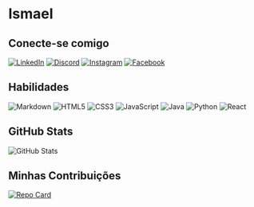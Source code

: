 # Ismael

## Conecte-se comigo
[![LinkedIn](https://img.shields.io/badge/Linkedin-000?style=for-the-badge&logo=linkedin&logoColor)](https://www.linkedin.com/in/SEUUSERNAME/)
[![Discord](https://img.shields.io/badge/Discord-000?style=for-the-badge&logo=discord)](https://www.discord.com/in/SEUUSERNAME/)
[![Instagram](https://img.shields.io/badge/Instagram-000?style=for-the-badge&logo=instagram)](https://www.instagram.com/in/SEUUSERNAME/)
[![Facebook](https://img.shields.io/badge/Facebook-000?style=for-the-badge&logo=facebook)](https://www.facebook.com/in/SEUUSERNAME/)
## Habilidades
![Markdown](https://img.shields.io/badge/Markdown-000?style=for-the-badge&logo=markdown)
![HTML5](https://img.shields.io/badge/HTML5-000?style=for-the-badge&logo=html5)
![CSS3](https://img.shields.io/badge/CSS3-000?style=for-the-badge&logo=css3&logoColor=264CE4)
![JavaScript](https://img.shields.io/badge/JavaScript-000?style=for-the-badge&logo=javascript)
![Java](https://img.shields.io/badge/Java-000?style=for-the-badge&logo=java)
![Python](https://img.shields.io/badge/Python-000?style=for-the-badge&logo=python)
![React](https://img.shields.io/badge/React-000?style=for-the-badge&logo=react)



## GitHub Stats
![GitHub Stats](https://github-readme-stats.vercel.app/api?username=MaelRs&theme=transparent&bg_color=266&border_color=30A3DC&show_icons=true&icon_color=30A3DC&title_color=E94D5F&text_color=EEE)

## Minhas Contribuições

[![Repo Card](https://github-readme-stats.vercel.app/api/pin/?username=SEUUSERNAME&repo=SEUREPOSITORIO&bg_color=000&border_color=30A3DC&show_icons=true&icon_color=30A3DC&title_color=E94D5F&text_color=FFF)](https://github.com/MaelRs/dio-lab-open-source)